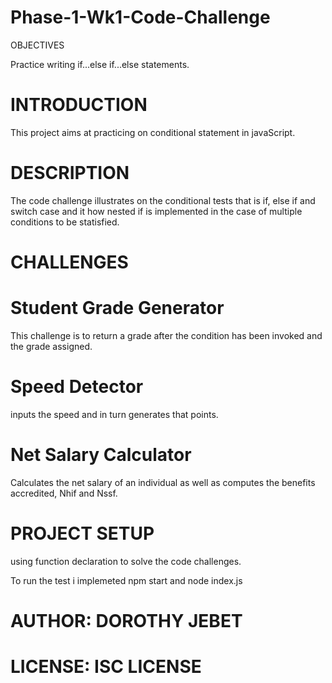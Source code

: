 # Phase-1-Wk1-Code-Challenge
OBJECTIVES

Practice writing if...else if...else statements.

# INTRODUCTION

This project aims at practicing on conditional statement in javaScript.

# DESCRIPTION

The code challenge illustrates on the conditional tests that is if, else if and switch case and it how nested if is implemented in the case of multiple conditions to be statisfied.

# CHALLENGES

# Student Grade Generator

This challenge is to return a grade after the condition has been invoked and the grade assigned.

# Speed Detector

inputs the speed and in turn generates that points.

# Net Salary Calculator

Calculates the net salary of an individual as well as computes the benefits accredited, Nhif and Nssf.

# PROJECT SETUP
using function declaration to solve the code challenges.

To run the test i implemeted npm start and node index.js

# AUTHOR: DOROTHY JEBET

# LICENSE: ISC LICENSE



